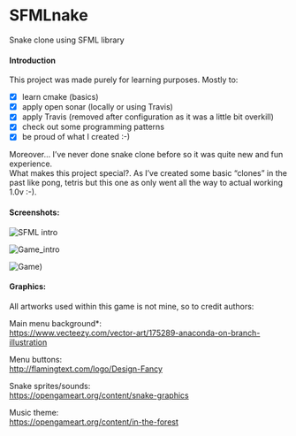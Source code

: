 # SFMLnake
Snake clone using SFML library

#### Introduction
This project was made purely for learning purposes. Mostly to:  
- [X] learn cmake (basics)
- [X] apply open sonar (locally or using Travis)
- [X] apply Travis (removed after configuration as it was a little bit overkill)
- [X] check out some programming patterns	
- [X] be proud of what I created :-)

Moreover… I’ve never done snake clone before so it was quite new and fun experience.  
What makes this project special?. As I’ve created some basic “clones” in the past like pong, tetris but this one as only went all the way to actual working 1.0v :-).

#### Screenshots:
![SFML intro](https://i.imgur.com/sHdj1HG.png)

![Game_intro](https://i.imgur.com/mHzHH6G.png)

![Game](https://i.imgur.com/XyC7JHT.png))

#### Graphics:
All artworks used within this game is not mine, so to credit authors:

Main menu background*:  
https://www.vecteezy.com/vector-art/175289-anaconda-on-branch-illustration

Menu buttons:  
http://flamingtext.com/logo/Design-Fancy

Snake sprites/sounds:  
https://opengameart.org/content/snake-graphics

Music theme:  
https://opengameart.org/content/in-the-forest
